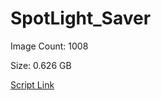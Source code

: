 # SpotLight_Saver

Image Count: 1008

Size: 0.626 GB

[Script Link](https://github.com/liuyal/Archive/blob/master/Python/Utilities/Miscellaneous/spotlight_saver.py)